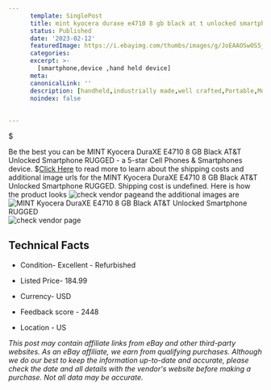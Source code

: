```yaml
---
      template: SinglePost
      title: mint kyocera duraxe e4710 8 gb black at t unlocked smartphone rugged
      status: Published
      date: '2023-02-12'
      featuredImage: https://i.ebayimg.com/thumbs/images/g/JoEAAOSwOS5jIIZ9/s-l225.jpg
      categories: 
      excerpt: >-
        [smartphone,device ,hand held device]
      meta:
      canonicalLink: ''
      description: [handheld,industrially made,well crafted,Portable,Mobile,Compact,Convenient,Lightweight,Maneuverable,Man-portable,Miniature,Carriable,Hand-held,Light,Holdable,Transportable,Mobile device,Pocket-sized,On-the-go,Wireless,Cordless,Compact size,Convenient size, smartphone,device ,hand held device]
      noindex: false
      
        
---
```

$

Be the best you can be MINT Kyocera DuraXE E4710 8 GB Black AT&T Unlocked Smartphone RUGGED - a 5-star Cell Phones & Smartphones device.
$[Click Here](https://www.ebay.com/itm/295216977639?hash=item44bc4d96e7%3Ag%3AJoEAAOSwOS5jIIZ9&mkevt=1&mkcid=1&mkrid=711-53200-19255-0&campid=%253CePNCampaignId%253E&customid=%253CreferenceId%253E&toolid=10049) to read more to learn about the shipping costs and additional image urls for the MINT Kyocera DuraXE E4710 8 GB Black AT&T Unlocked Smartphone RUGGED. Shipping cost is undefined. Here is how the product looks ![check vendor page](https://i.ebayimg.com/thumbs/images/g/JoEAAOSwOS5jIIZ9/s-l225.jpg)and the additional images are![MINT Kyocera DuraXE E4710 8 GB Black AT&T Unlocked Smartphone RUGGED](https://i.ebayimg.com/images/g/JoEAAOSwOS5jIIZ9/s-l960.jpg)![check vendor page](https://origin-galleryplus.ebayimg.com/ws/web/295216977639_2_0_1/225x225.jpg,https://origin-galleryplus.ebayimg.com/ws/web/295216977639_3_0_1/225x225.jpg)



 ## Technical Facts 



     
      

 - Condition- Excellent - Refurbished 


      

 - Listed Price- 184.99 


      

 - Currency- USD 


      

 - Feedback score - 2448 


      

 - Location - US 


      
      

 *_This post may contain affiliate links from eBay and other third-party websites. As an eBay affiliate, we earn from qualifying purchases. Although we do our best to keep the information up-to-date and accurate, please check the date and all details with the vendor's website before making a purchase. Not all data may be accurate._*






